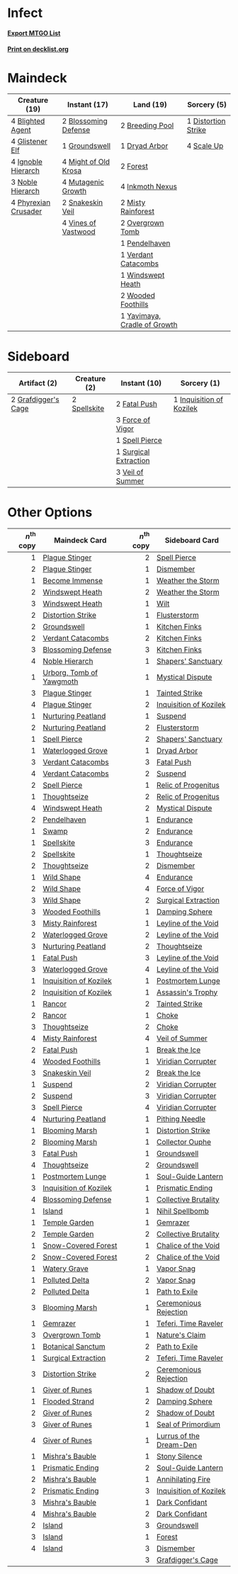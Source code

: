 # Infect

#### [Export MTGO List](../collection/Infect/Infect.txt)
#### [Print on decklist.org](http://decklist.org/?deckmain=4%09Blighted%20Agent%0A2%09Blossoming%20Defense%0A2%09Breeding%20Pool%0A1%09Distortion%20Strike%0A1%09Dryad%20Arbor%0A2%09Forest%0A4%09Glistener%20Elf%0A1%09Groundswell%0A4%09Ignoble%20Hierarch%0A4%09Inkmoth%20Nexus%0A4%09Might%20of%20Old%20Krosa%0A2%09Misty%20Rainforest%0A4%09Mutagenic%20Growth%0A3%09Noble%20Hierarch%0A2%09Overgrown%20Tomb%0A1%09Pendelhaven%0A4%09Phyrexian%20Crusader%0A4%09Scale%20Up%0A2%09Snakeskin%20Veil%0A1%09Verdant%20Catacombs%0A4%09Vines%20of%20Vastwood%0A1%09Windswept%20Heath%0A2%09Wooded%20Foothills%0A1%09Yavimaya,%20Cradle%20of%20Growth&deckside=2%09Fatal%20Push%0A3%09Force%20of%20Vigor%0A2%09Grafdigger's%20Cage%0A1%09Inquisition%20of%20Kozilek%0A1%09Spell%20Pierce%0A2%09Spellskite%0A1%09Surgical%20Extraction%0A3%09Veil%20of%20Summer)
# Maindeck

|                                         Creature (19)                                         |                                         Instant (17)                                          |                                               Land (19)                                               |                                         Sorcery (5)                                          |
|-----------------------------------------------------------------------------------------------|-----------------------------------------------------------------------------------------------|-------------------------------------------------------------------------------------------------------|----------------------------------------------------------------------------------------------|
|4 [Blighted Agent](http://gatherer.wizards.com/Pages/Card/Details.aspx?multiverseid=214383)    |2 [Blossoming Defense](http://gatherer.wizards.com/Pages/Card/Details.aspx?multiverseid=417719)|2 [Breeding Pool](http://gatherer.wizards.com/Pages/Card/Details.aspx?multiverseid=97088)              |1 [Distortion Strike](http://gatherer.wizards.com/Pages/Card/Details.aspx?multiverseid=438618)|
|4 [Glistener Elf](http://gatherer.wizards.com/Pages/Card/Details.aspx?multiverseid=233052)     |1 [Groundswell](http://gatherer.wizards.com/Pages/Card/Details.aspx?multiverseid=401657)       |1 [Dryad Arbor](http://gatherer.wizards.com/Pages/Card/Details.aspx?multiverseid=136196)               |4 [Scale Up](http://gatherer.wizards.com/Pages/Card/Details.aspx?multiverseid=464128)         |
|4 [Ignoble Hierarch](http://gatherer.wizards.com/Pages/Card/Details.aspx?multiverseid=522242)  |4 [Might of Old Krosa](http://gatherer.wizards.com/Pages/Card/Details.aspx?multiverseid=425955)|2 [Forest](http://gatherer.wizards.com/Pages/Card/Details.aspx?multiverseid=439860)                    |                                                                                              |
|3 [Noble Hierarch](http://gatherer.wizards.com/Pages/Card/Details.aspx?multiverseid=179434)    |4 [Mutagenic Growth](http://gatherer.wizards.com/Pages/Card/Details.aspx?multiverseid=397717)  |4 [Inkmoth Nexus](http://gatherer.wizards.com/Pages/Card/Details.aspx?multiverseid=213731)             |                                                                                              |
|4 [Phyrexian Crusader](http://gatherer.wizards.com/Pages/Card/Details.aspx?multiverseid=213724)|2 [Snakeskin Veil](http://gatherer.wizards.com/Pages/Card/Details.aspx?multiverseid=503810)    |2 [Misty Rainforest](http://gatherer.wizards.com/Pages/Card/Details.aspx?multiverseid=405102)          |                                                                                              |
|                                                                                               |4 [Vines of Vastwood](http://gatherer.wizards.com/Pages/Card/Details.aspx?multiverseid=397747) |2 [Overgrown Tomb](http://gatherer.wizards.com/Pages/Card/Details.aspx?multiverseid=405103)            |                                                                                              |
|                                                                                               |                                                                                               |1 [Pendelhaven](http://gatherer.wizards.com/Pages/Card/Details.aspx?multiverseid=442233)               |                                                                                              |
|                                                                                               |                                                                                               |1 [Verdant Catacombs](http://gatherer.wizards.com/Pages/Card/Details.aspx?multiverseid=405113)         |                                                                                              |
|                                                                                               |                                                                                               |1 [Windswept Heath](http://gatherer.wizards.com/Pages/Card/Details.aspx?multiverseid=405115)           |                                                                                              |
|                                                                                               |                                                                                               |2 [Wooded Foothills](http://gatherer.wizards.com/Pages/Card/Details.aspx?multiverseid=405116)          |                                                                                              |
|                                                                                               |                                                                                               |1 [Yavimaya, Cradle of Growth](http://gatherer.wizards.com/Pages/Card/Details.aspx?multiverseid=522337)|                                                                                              |


# Sideboard

|                                         Artifact (2)                                         |                                     Creature (2)                                      |                                          Instant (10)                                          |                                            Sorcery (1)                                            |
|----------------------------------------------------------------------------------------------|---------------------------------------------------------------------------------------|------------------------------------------------------------------------------------------------|---------------------------------------------------------------------------------------------------|
|2 [Grafdigger's Cage](http://gatherer.wizards.com/Pages/Card/Details.aspx?multiverseid=278452)|2 [Spellskite](http://gatherer.wizards.com/Pages/Card/Details.aspx?multiverseid=397743)|2 [Fatal Push](http://gatherer.wizards.com/Pages/Card/Details.aspx?multiverseid=423724)         |1 [Inquisition of Kozilek](http://gatherer.wizards.com/Pages/Card/Details.aspx?multiverseid=416897)|
|                                                                                              |                                                                                       |3 [Force of Vigor](http://gatherer.wizards.com/Pages/Card/Details.aspx?multiverseid=464113)     |                                                                                                   |
|                                                                                              |                                                                                       |1 [Spell Pierce](http://gatherer.wizards.com/Pages/Card/Details.aspx?multiverseid=425876)       |                                                                                                   |
|                                                                                              |                                                                                       |1 [Surgical Extraction](http://gatherer.wizards.com/Pages/Card/Details.aspx?multiverseid=397706)|                                                                                                   |
|                                                                                              |                                                                                       |3 [Veil of Summer](http://gatherer.wizards.com/Pages/Card/Details.aspx?multiverseid=466952)     |                                                                                                   |


# Other Options

|*n*<sup>th</sup> copy|                                           Maindeck Card                                           |*n*<sup>th</sup> copy|                                          Sideboard Card                                          |
|--------------------:|---------------------------------------------------------------------------------------------------|--------------------:|--------------------------------------------------------------------------------------------------|
|                    1|[Plague Stinger](http://gatherer.wizards.com/Pages/Card/Details.aspx?multiverseid=208261)          |                    2|[Spell Pierce](http://gatherer.wizards.com/Pages/Card/Details.aspx?multiverseid=425876)           |
|                    2|[Plague Stinger](http://gatherer.wizards.com/Pages/Card/Details.aspx?multiverseid=208261)          |                    1|[Dismember](http://gatherer.wizards.com/Pages/Card/Details.aspx?multiverseid=382182)              |
|                    1|[Become Immense](http://gatherer.wizards.com/Pages/Card/Details.aspx?multiverseid=386487)          |                    1|[Weather the Storm](http://gatherer.wizards.com/Pages/Card/Details.aspx?multiverseid=464140)      |
|                    2|[Windswept Heath](http://gatherer.wizards.com/Pages/Card/Details.aspx?multiverseid=405115)         |                    2|[Weather the Storm](http://gatherer.wizards.com/Pages/Card/Details.aspx?multiverseid=464140)      |
|                    3|[Windswept Heath](http://gatherer.wizards.com/Pages/Card/Details.aspx?multiverseid=405115)         |                    1|[Wilt](http://gatherer.wizards.com/Pages/Card/Details.aspx?multiverseid=479696)                   |
|                    2|[Distortion Strike](http://gatherer.wizards.com/Pages/Card/Details.aspx?multiverseid=438618)       |                    1|[Flusterstorm](http://gatherer.wizards.com/Pages/Card/Details.aspx?multiverseid=228255)           |
|                    2|[Groundswell](http://gatherer.wizards.com/Pages/Card/Details.aspx?multiverseid=401657)             |                    1|[Kitchen Finks](http://gatherer.wizards.com/Pages/Card/Details.aspx?multiverseid=370458)          |
|                    2|[Verdant Catacombs](http://gatherer.wizards.com/Pages/Card/Details.aspx?multiverseid=405113)       |                    2|[Kitchen Finks](http://gatherer.wizards.com/Pages/Card/Details.aspx?multiverseid=370458)          |
|                    3|[Blossoming Defense](http://gatherer.wizards.com/Pages/Card/Details.aspx?multiverseid=417719)      |                    3|[Kitchen Finks](http://gatherer.wizards.com/Pages/Card/Details.aspx?multiverseid=370458)          |
|                    4|[Noble Hierarch](http://gatherer.wizards.com/Pages/Card/Details.aspx?multiverseid=179434)          |                    1|[Shapers' Sanctuary](http://gatherer.wizards.com/Pages/Card/Details.aspx?multiverseid=435362)     |
|                    1|[Urborg, Tomb of Yawgmoth](http://gatherer.wizards.com/Pages/Card/Details.aspx?multiverseid=383425)|                    1|[Mystical Dispute](http://gatherer.wizards.com/Pages/Card/Details.aspx?multiverseid=473020)       |
|                    3|[Plague Stinger](http://gatherer.wizards.com/Pages/Card/Details.aspx?multiverseid=208261)          |                    1|[Tainted Strike](http://gatherer.wizards.com/Pages/Card/Details.aspx?multiverseid=209049)         |
|                    4|[Plague Stinger](http://gatherer.wizards.com/Pages/Card/Details.aspx?multiverseid=208261)          |                    2|[Inquisition of Kozilek](http://gatherer.wizards.com/Pages/Card/Details.aspx?multiverseid=416897) |
|                    1|[Nurturing Peatland](http://gatherer.wizards.com/Pages/Card/Details.aspx?multiverseid=464192)      |                    1|[Suspend](http://gatherer.wizards.com/Pages/Card/Details.aspx?multiverseid=522144)                |
|                    2|[Nurturing Peatland](http://gatherer.wizards.com/Pages/Card/Details.aspx?multiverseid=464192)      |                    2|[Flusterstorm](http://gatherer.wizards.com/Pages/Card/Details.aspx?multiverseid=228255)           |
|                    1|[Spell Pierce](http://gatherer.wizards.com/Pages/Card/Details.aspx?multiverseid=425876)            |                    2|[Shapers' Sanctuary](http://gatherer.wizards.com/Pages/Card/Details.aspx?multiverseid=435362)     |
|                    1|[Waterlogged Grove](http://gatherer.wizards.com/Pages/Card/Details.aspx?multiverseid=464198)       |                    1|[Dryad Arbor](http://gatherer.wizards.com/Pages/Card/Details.aspx?multiverseid=136196)            |
|                    3|[Verdant Catacombs](http://gatherer.wizards.com/Pages/Card/Details.aspx?multiverseid=405113)       |                    3|[Fatal Push](http://gatherer.wizards.com/Pages/Card/Details.aspx?multiverseid=423724)             |
|                    4|[Verdant Catacombs](http://gatherer.wizards.com/Pages/Card/Details.aspx?multiverseid=405113)       |                    2|[Suspend](http://gatherer.wizards.com/Pages/Card/Details.aspx?multiverseid=522144)                |
|                    2|[Spell Pierce](http://gatherer.wizards.com/Pages/Card/Details.aspx?multiverseid=425876)            |                    1|[Relic of Progenitus](http://gatherer.wizards.com/Pages/Card/Details.aspx?multiverseid=174824)    |
|                    1|[Thoughtseize](http://gatherer.wizards.com/Pages/Card/Details.aspx?multiverseid=438676)            |                    2|[Relic of Progenitus](http://gatherer.wizards.com/Pages/Card/Details.aspx?multiverseid=174824)    |
|                    4|[Windswept Heath](http://gatherer.wizards.com/Pages/Card/Details.aspx?multiverseid=405115)         |                    2|[Mystical Dispute](http://gatherer.wizards.com/Pages/Card/Details.aspx?multiverseid=473020)       |
|                    2|[Pendelhaven](http://gatherer.wizards.com/Pages/Card/Details.aspx?multiverseid=442233)             |                    1|[Endurance](http://gatherer.wizards.com/Pages/Card/Details.aspx?multiverseid=522233)              |
|                    1|[Swamp](http://gatherer.wizards.com/Pages/Card/Details.aspx?multiverseid=439858)                   |                    2|[Endurance](http://gatherer.wizards.com/Pages/Card/Details.aspx?multiverseid=522233)              |
|                    1|[Spellskite](http://gatherer.wizards.com/Pages/Card/Details.aspx?multiverseid=397743)              |                    3|[Endurance](http://gatherer.wizards.com/Pages/Card/Details.aspx?multiverseid=522233)              |
|                    2|[Spellskite](http://gatherer.wizards.com/Pages/Card/Details.aspx?multiverseid=397743)              |                    1|[Thoughtseize](http://gatherer.wizards.com/Pages/Card/Details.aspx?multiverseid=438676)           |
|                    2|[Thoughtseize](http://gatherer.wizards.com/Pages/Card/Details.aspx?multiverseid=438676)            |                    2|[Dismember](http://gatherer.wizards.com/Pages/Card/Details.aspx?multiverseid=382182)              |
|                    1|[Wild Shape](http://gatherer.wizards.com/Pages/Card/Details.aspx?multiverseid=527499)              |                    4|[Endurance](http://gatherer.wizards.com/Pages/Card/Details.aspx?multiverseid=522233)              |
|                    2|[Wild Shape](http://gatherer.wizards.com/Pages/Card/Details.aspx?multiverseid=527499)              |                    4|[Force of Vigor](http://gatherer.wizards.com/Pages/Card/Details.aspx?multiverseid=464113)         |
|                    3|[Wild Shape](http://gatherer.wizards.com/Pages/Card/Details.aspx?multiverseid=527499)              |                    2|[Surgical Extraction](http://gatherer.wizards.com/Pages/Card/Details.aspx?multiverseid=397706)    |
|                    3|[Wooded Foothills](http://gatherer.wizards.com/Pages/Card/Details.aspx?multiverseid=405116)        |                    1|[Damping Sphere](http://gatherer.wizards.com/Pages/Card/Details.aspx?multiverseid=443101)         |
|                    3|[Misty Rainforest](http://gatherer.wizards.com/Pages/Card/Details.aspx?multiverseid=405102)        |                    1|[Leyline of the Void](http://gatherer.wizards.com/Pages/Card/Details.aspx?multiverseid=107682)    |
|                    2|[Waterlogged Grove](http://gatherer.wizards.com/Pages/Card/Details.aspx?multiverseid=464198)       |                    2|[Leyline of the Void](http://gatherer.wizards.com/Pages/Card/Details.aspx?multiverseid=107682)    |
|                    3|[Nurturing Peatland](http://gatherer.wizards.com/Pages/Card/Details.aspx?multiverseid=464192)      |                    2|[Thoughtseize](http://gatherer.wizards.com/Pages/Card/Details.aspx?multiverseid=438676)           |
|                    1|[Fatal Push](http://gatherer.wizards.com/Pages/Card/Details.aspx?multiverseid=423724)              |                    3|[Leyline of the Void](http://gatherer.wizards.com/Pages/Card/Details.aspx?multiverseid=107682)    |
|                    3|[Waterlogged Grove](http://gatherer.wizards.com/Pages/Card/Details.aspx?multiverseid=464198)       |                    4|[Leyline of the Void](http://gatherer.wizards.com/Pages/Card/Details.aspx?multiverseid=107682)    |
|                    1|[Inquisition of Kozilek](http://gatherer.wizards.com/Pages/Card/Details.aspx?multiverseid=416897)  |                    1|[Postmortem Lunge](http://gatherer.wizards.com/Pages/Card/Details.aspx?multiverseid=233054)       |
|                    2|[Inquisition of Kozilek](http://gatherer.wizards.com/Pages/Card/Details.aspx?multiverseid=416897)  |                    1|[Assassin's Trophy](http://gatherer.wizards.com/Pages/Card/Details.aspx?multiverseid=452902)      |
|                    1|[Rancor](http://gatherer.wizards.com/Pages/Card/Details.aspx?multiverseid=442175)                  |                    2|[Tainted Strike](http://gatherer.wizards.com/Pages/Card/Details.aspx?multiverseid=209049)         |
|                    2|[Rancor](http://gatherer.wizards.com/Pages/Card/Details.aspx?multiverseid=442175)                  |                    1|[Choke](http://gatherer.wizards.com/Pages/Card/Details.aspx?multiverseid=45431)                   |
|                    3|[Thoughtseize](http://gatherer.wizards.com/Pages/Card/Details.aspx?multiverseid=438676)            |                    2|[Choke](http://gatherer.wizards.com/Pages/Card/Details.aspx?multiverseid=45431)                   |
|                    4|[Misty Rainforest](http://gatherer.wizards.com/Pages/Card/Details.aspx?multiverseid=405102)        |                    4|[Veil of Summer](http://gatherer.wizards.com/Pages/Card/Details.aspx?multiverseid=466952)         |
|                    2|[Fatal Push](http://gatherer.wizards.com/Pages/Card/Details.aspx?multiverseid=423724)              |                    1|[Break the Ice](http://gatherer.wizards.com/Pages/Card/Details.aspx?multiverseid=522153)          |
|                    4|[Wooded Foothills](http://gatherer.wizards.com/Pages/Card/Details.aspx?multiverseid=405116)        |                    1|[Viridian Corrupter](http://gatherer.wizards.com/Pages/Card/Details.aspx?multiverseid=213772)     |
|                    3|[Snakeskin Veil](http://gatherer.wizards.com/Pages/Card/Details.aspx?multiverseid=503810)          |                    2|[Break the Ice](http://gatherer.wizards.com/Pages/Card/Details.aspx?multiverseid=522153)          |
|                    1|[Suspend](http://gatherer.wizards.com/Pages/Card/Details.aspx?multiverseid=522144)                 |                    2|[Viridian Corrupter](http://gatherer.wizards.com/Pages/Card/Details.aspx?multiverseid=213772)     |
|                    2|[Suspend](http://gatherer.wizards.com/Pages/Card/Details.aspx?multiverseid=522144)                 |                    3|[Viridian Corrupter](http://gatherer.wizards.com/Pages/Card/Details.aspx?multiverseid=213772)     |
|                    3|[Spell Pierce](http://gatherer.wizards.com/Pages/Card/Details.aspx?multiverseid=425876)            |                    4|[Viridian Corrupter](http://gatherer.wizards.com/Pages/Card/Details.aspx?multiverseid=213772)     |
|                    4|[Nurturing Peatland](http://gatherer.wizards.com/Pages/Card/Details.aspx?multiverseid=464192)      |                    1|[Pithing Needle](http://gatherer.wizards.com/Pages/Card/Details.aspx?multiverseid=129526)         |
|                    1|[Blooming Marsh](http://gatherer.wizards.com/Pages/Card/Details.aspx?multiverseid=417816)          |                    1|[Distortion Strike](http://gatherer.wizards.com/Pages/Card/Details.aspx?multiverseid=438618)      |
|                    2|[Blooming Marsh](http://gatherer.wizards.com/Pages/Card/Details.aspx?multiverseid=417816)          |                    1|[Collector Ouphe](http://gatherer.wizards.com/Pages/Card/Details.aspx?multiverseid=464107)        |
|                    3|[Fatal Push](http://gatherer.wizards.com/Pages/Card/Details.aspx?multiverseid=423724)              |                    1|[Groundswell](http://gatherer.wizards.com/Pages/Card/Details.aspx?multiverseid=401657)            |
|                    4|[Thoughtseize](http://gatherer.wizards.com/Pages/Card/Details.aspx?multiverseid=438676)            |                    2|[Groundswell](http://gatherer.wizards.com/Pages/Card/Details.aspx?multiverseid=401657)            |
|                    1|[Postmortem Lunge](http://gatherer.wizards.com/Pages/Card/Details.aspx?multiverseid=233054)        |                    1|[Soul-Guide Lantern](http://gatherer.wizards.com/Pages/Card/Details.aspx?multiverseid=476488)     |
|                    3|[Inquisition of Kozilek](http://gatherer.wizards.com/Pages/Card/Details.aspx?multiverseid=416897)  |                    1|[Prismatic Ending](http://gatherer.wizards.com/Pages/Card/Details.aspx?multiverseid=522101)       |
|                    4|[Blossoming Defense](http://gatherer.wizards.com/Pages/Card/Details.aspx?multiverseid=417719)      |                    1|[Collective Brutality](http://gatherer.wizards.com/Pages/Card/Details.aspx?multiverseid=414380)   |
|                    1|[Island](http://gatherer.wizards.com/Pages/Card/Details.aspx?multiverseid=439857)                  |                    1|[Nihil Spellbomb](http://gatherer.wizards.com/Pages/Card/Details.aspx?multiverseid=442215)        |
|                    1|[Temple Garden](http://gatherer.wizards.com/Pages/Card/Details.aspx?multiverseid=405112)           |                    1|[Gemrazer](http://gatherer.wizards.com/Pages/Card/Details.aspx?multiverseid=479675)               |
|                    2|[Temple Garden](http://gatherer.wizards.com/Pages/Card/Details.aspx?multiverseid=405112)           |                    2|[Collective Brutality](http://gatherer.wizards.com/Pages/Card/Details.aspx?multiverseid=414380)   |
|                    1|[Snow-Covered Forest](http://gatherer.wizards.com/Pages/Card/Details.aspx?multiverseid=121192)     |                    1|[Chalice of the Void](http://gatherer.wizards.com/Pages/Card/Details.aspx?multiverseid=442211)    |
|                    2|[Snow-Covered Forest](http://gatherer.wizards.com/Pages/Card/Details.aspx?multiverseid=121192)     |                    2|[Chalice of the Void](http://gatherer.wizards.com/Pages/Card/Details.aspx?multiverseid=442211)    |
|                    1|[Watery Grave](http://gatherer.wizards.com/Pages/Card/Details.aspx?multiverseid=405114)            |                    1|[Vapor Snag](http://gatherer.wizards.com/Pages/Card/Details.aspx?multiverseid=249373)             |
|                    1|[Polluted Delta](http://gatherer.wizards.com/Pages/Card/Details.aspx?multiverseid=405104)          |                    2|[Vapor Snag](http://gatherer.wizards.com/Pages/Card/Details.aspx?multiverseid=249373)             |
|                    2|[Polluted Delta](http://gatherer.wizards.com/Pages/Card/Details.aspx?multiverseid=405104)          |                    1|[Path to Exile](http://gatherer.wizards.com/Pages/Card/Details.aspx?multiverseid=220511)          |
|                    3|[Blooming Marsh](http://gatherer.wizards.com/Pages/Card/Details.aspx?multiverseid=417816)          |                    1|[Ceremonious Rejection](http://gatherer.wizards.com/Pages/Card/Details.aspx?multiverseid=417613)  |
|                    1|[Gemrazer](http://gatherer.wizards.com/Pages/Card/Details.aspx?multiverseid=479675)                |                    1|[Teferi, Time Raveler](http://gatherer.wizards.com/Pages/Card/Details.aspx?multiverseid=461148)   |
|                    3|[Overgrown Tomb](http://gatherer.wizards.com/Pages/Card/Details.aspx?multiverseid=405103)          |                    1|[Nature's Claim](http://gatherer.wizards.com/Pages/Card/Details.aspx?multiverseid=382316)         |
|                    1|[Botanical Sanctum](http://gatherer.wizards.com/Pages/Card/Details.aspx?multiverseid=417817)       |                    2|[Path to Exile](http://gatherer.wizards.com/Pages/Card/Details.aspx?multiverseid=220511)          |
|                    1|[Surgical Extraction](http://gatherer.wizards.com/Pages/Card/Details.aspx?multiverseid=397706)     |                    2|[Teferi, Time Raveler](http://gatherer.wizards.com/Pages/Card/Details.aspx?multiverseid=461148)   |
|                    3|[Distortion Strike](http://gatherer.wizards.com/Pages/Card/Details.aspx?multiverseid=438618)       |                    2|[Ceremonious Rejection](http://gatherer.wizards.com/Pages/Card/Details.aspx?multiverseid=417613)  |
|                    1|[Giver of Runes](http://gatherer.wizards.com/Pages/Card/Details.aspx?multiverseid=463962)          |                    1|[Shadow of Doubt](http://gatherer.wizards.com/Pages/Card/Details.aspx?multiverseid=83827)         |
|                    1|[Flooded Strand](http://gatherer.wizards.com/Pages/Card/Details.aspx?multiverseid=405098)          |                    2|[Damping Sphere](http://gatherer.wizards.com/Pages/Card/Details.aspx?multiverseid=443101)         |
|                    2|[Giver of Runes](http://gatherer.wizards.com/Pages/Card/Details.aspx?multiverseid=463962)          |                    2|[Shadow of Doubt](http://gatherer.wizards.com/Pages/Card/Details.aspx?multiverseid=83827)         |
|                    3|[Giver of Runes](http://gatherer.wizards.com/Pages/Card/Details.aspx?multiverseid=463962)          |                    1|[Seal of Primordium](http://gatherer.wizards.com/Pages/Card/Details.aspx?multiverseid=425960)     |
|                    4|[Giver of Runes](http://gatherer.wizards.com/Pages/Card/Details.aspx?multiverseid=463962)          |                    1|[Lurrus of the Dream-Den](http://gatherer.wizards.com/Pages/Card/Details.aspx?multiverseid=479746)|
|                    1|[Mishra's Bauble](http://gatherer.wizards.com/Pages/Card/Details.aspx?multiverseid=122122)         |                    1|[Stony Silence](http://gatherer.wizards.com/Pages/Card/Details.aspx?multiverseid=247425)          |
|                    1|[Prismatic Ending](http://gatherer.wizards.com/Pages/Card/Details.aspx?multiverseid=522101)        |                    2|[Soul-Guide Lantern](http://gatherer.wizards.com/Pages/Card/Details.aspx?multiverseid=476488)     |
|                    2|[Mishra's Bauble](http://gatherer.wizards.com/Pages/Card/Details.aspx?multiverseid=122122)         |                    1|[Annihilating Fire](http://gatherer.wizards.com/Pages/Card/Details.aspx?multiverseid=270801)      |
|                    2|[Prismatic Ending](http://gatherer.wizards.com/Pages/Card/Details.aspx?multiverseid=522101)        |                    3|[Inquisition of Kozilek](http://gatherer.wizards.com/Pages/Card/Details.aspx?multiverseid=416897) |
|                    3|[Mishra's Bauble](http://gatherer.wizards.com/Pages/Card/Details.aspx?multiverseid=122122)         |                    1|[Dark Confidant](http://gatherer.wizards.com/Pages/Card/Details.aspx?multiverseid=397731)         |
|                    4|[Mishra's Bauble](http://gatherer.wizards.com/Pages/Card/Details.aspx?multiverseid=122122)         |                    2|[Dark Confidant](http://gatherer.wizards.com/Pages/Card/Details.aspx?multiverseid=397731)         |
|                    2|[Island](http://gatherer.wizards.com/Pages/Card/Details.aspx?multiverseid=439857)                  |                    3|[Groundswell](http://gatherer.wizards.com/Pages/Card/Details.aspx?multiverseid=401657)            |
|                    3|[Island](http://gatherer.wizards.com/Pages/Card/Details.aspx?multiverseid=439857)                  |                    1|[Forest](http://gatherer.wizards.com/Pages/Card/Details.aspx?multiverseid=439860)                 |
|                    4|[Island](http://gatherer.wizards.com/Pages/Card/Details.aspx?multiverseid=439857)                  |                    3|[Dismember](http://gatherer.wizards.com/Pages/Card/Details.aspx?multiverseid=382182)              |
|                     |                                                                                                   |                    3|[Grafdigger's Cage](http://gatherer.wizards.com/Pages/Card/Details.aspx?multiverseid=278452)      |

